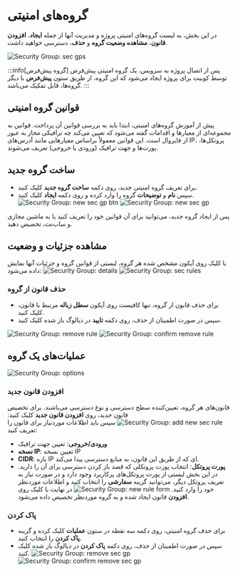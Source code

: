 # گروه‌های امنیتی

در این بخش، به لیست گروه‌های امنیتی پروژه و مدیریت آنها از جمله **ایجاد**، **افزودن قانون**، **مشاهده وضعیت گروه** و **حذف**، دسترسی خواهید داشت.

![Security Group: sec gps](security-groups.png)

:::info[گروه پیش‌فرض]
پس از اتصال پروژه به سرویس، یک گروه امنیتی پیش‌فرض توسط کوبیت برای پروژه ایجاد می‌شود که این گروه، از طریق ستون **پیش‌فرض** با دیگر گروه‌ها، قابل تفکیک می‌باشد.
:::

## قوانین گروه امنیتی

پیش از آموزش گروه‌های امنیتی، ابتدا باید به بررسی قوانین آن پرداخت. قوانین به مجموعه‌ای از معیارها و اقدامات گفته می‌شود که تعیین می‌کند چه ترافیکی مجاز به عبور از فایروال است. این قوانین معمولاً براساس معیارهایی مانند آدرس‌های IP، پروتکل‌ها، پورت‌ها و جهت ترافیک (ورودی یا خروجی) تعریف می‌شوند.

## ساخت گروه جدید

- برای تعریف گروه امنیتی جدید، روی دکمه **ساخت گروه جدید** کلیک کنید.
- سپس **نام** و **توضیحات** گروه را وارد کرده و روی دکمه **ایجاد** کلیک کنید.
  ![Security Group: new sec gp btn](new-sec-gp-btn.png)
  ![Security Group: new sec gp](new-security-gp.png)

پس از ایجاد گروه جدید، می‌توانید برای آن قوانین خود را تعریف کنید یا به ماشین مجازی و ساب‌نت، تخصیص دهید.

## مشاهده جزئیات و وضعیت

با کلیک روی آیکون مشخص شده هر گروه، لیستی از قوانین گروه و جزئیات آنها نمایش داده می‌شود:
![Security Group: details](sec-gp-details.png)
![Security Group: sec rules](sec-rules.png)

### حذف قانون از گروه

- برای حذف قانون از گروه، تنها کافیست روی آیکون **سطل زباله** مرتبط با قانون، کلیک کنید.
- سپس در صورت اطمینان از حذف، روی دکمه **تایید** در دیالوگ باز شده کلیک کنید.

![Security Group: remove rule](remove-rule.png)
![Security Group: confirm remove rule](confirm-remove-rule.png)

## عملیات‌های یک گروه

![Security Group: options](sec-gps-options.png)

### افزودن قانون جدید

قانون‌های هر گروه، تعیین‌کننده سطح دسترسی و نوع دسترسی می‌باشند. برای تخصیص قانون جدید، روی **افزودن قانون جدید** کلیک کنید:
![Security Group: add new sec rule](add-new-rule.png)
سپس باید اطلاعات موردنیاز برای قانون را تعریف کنید:

- **ورودی/خروجی**: تعیین جهت ترافیک
- **نسخه IP**: تعیین نسخه IP
- **CIDR**: بازه IP ای که از طریق این قانون، به منابع دسترسی پیدا می‌کند.
- **پورت پروتکل**: انتخاب پورت پروتکلی که قصد باز کردن دسترسی برای آن را دارید. در این بخش لیستی از پورت پروتکل‌های پرکاربرد وجود دارد و در صورت نیاز به تعریف پروتکل دیگر، می‌توانید گزینه **سفارشی** را انتخاب کنید و اطلاعات موردنظر خود را وارد کنید.
  ![Security Group: new rule form](new-rule-form.png)
  در نهایت با کلیک روی **افزودن** قانون ایجاد شده و به گروه موردنظر تخصیص داده می‌شود.

### پاک کردن

- برای حذف گروه امنیتی، روی دکمه سه نقطه در ستون **عملیات** کلیک کرده و گزینه **پاک کردن** را انتخاب کنید.
- سپس در صورت اطمینان از حذف، روی دکمه **پاک کردن** در دیالوگ باز شده کلیک کنید.
  ![Security Group: remove sec gp](remove-sec-gp.png)
  ![Security Group: confirm remove sec gp](confirm-remove-sec-gp.png)
